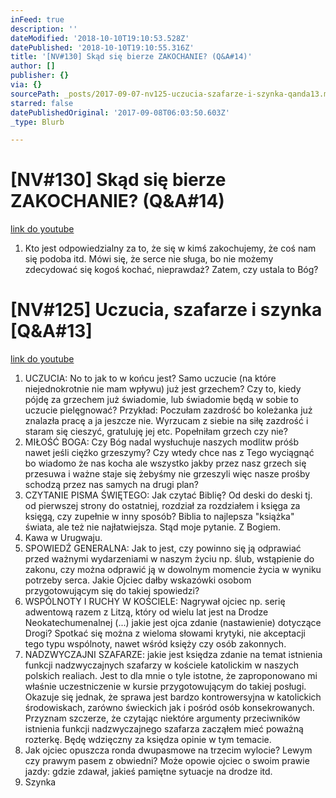 ```yaml
---
inFeed: true
description: ''
dateModified: '2018-10-10T19:10:53.528Z'
datePublished: '2018-10-10T19:10:55.316Z'
title: '[NV#130] Skąd się bierze ZAKOCHANIE? (Q&A#14)'
author: []
publisher: {}
via: {}
sourcePath: _posts/2017-09-07-nv125-uczucia-szafarze-i-szynka-qanda13.md
starred: false
datePublishedOriginal: '2017-09-08T06:03:50.603Z'
_type: Blurb

---
```

# \[NV\#130\] Skąd się bierze ZAKOCHANIE? (Q&A\#14)
[link do youtube][0]

1. Kto jest odpowiedzialny za to, że się w kimś zakochujemy, że coś nam się podoba itd. Mówi się, że serce nie sługa, bo nie możemy zdecydować się kogoś kochać, nieprawdaż? Zatem, czy ustala to Bóg?

# \[NV\#125\] Uczucia, szafarze i szynka \[Q&A\#13\]
[link do youtube][1]

1. UCZUCIA: No to jak to w końcu jest? Samo uczucie (na które niejednokrotnie nie mam wpływu) już jest grzechem? Czy to, kiedy pójdę za grzechem już świadomie, lub świadomie będą w sobie to uczucie pielęgnować? Przykład: Poczułam zazdrość bo koleżanka już znalazła pracę a ja jeszcze nie. Wyrzucam z siebie na siłę zazdrość i staram się cieszyć, gratuluję jej etc. Popełniłam grzech czy nie?
2. MIŁOŚĆ BOGA: Czy Bóg nadal wysłuchuje naszych modlitw próśb nawet jeśli ciężko grzeszymy? Czy wtedy chce nas z Tego wyciągnąć bo wiadomo że nas kocha ale wszystko jakby przez nasz grzech się przesuwa i ważne staje się żebyśmy nie grzeszyli więc nasze prośby schodzą przez nas samych na drugi plan?
3. CZYTANIE PISMA ŚWIĘTEGO: Jak czytać Biblię? Od deski do deski tj. od pierwszej strony do ostatniej, rozdział za rozdziałem i księga za księgą, czy zupełnie w inny sposób? Biblia to najlepsza "książka" świata, ale też nie najłatwiejsza. Stąd moje pytanie. Z Bogiem.
4. Kawa w Urugwaju.
5. SPOWIEDŹ GENERALNA: Jak to jest, czy powinno się ją odprawiać przed ważnymi wydarzeniami w naszym życiu np. ślub, wstąpienie do zakonu, czy można odprawić ją w dowolnym momencie życia w wyniku potrzeby serca. Jakie Ojciec dałby wskazówki osobom przygotowującym się do takiej spowiedzi?
6. WSPÓLNOTY I RUCHY W KOŚCIELE: Nagrywał ojciec np. serię adwentową razem z Litzą, który od wielu lat jest na Drodze Neokatechumenalnej (...) jakie jest ojca zdanie (nastawienie) dotyczące Drogi? Spotkać się można z wieloma słowami krytyki, nie akceptacji tego typu wspólnoty, nawet wśród księży czy osób zakonnych.
7. NADZWYCZAJNI SZAFARZE: jakie jest księdza zdanie na temat istnienia funkcji nadzwyczajnych szafarzy w kościele katolickim w naszych polskich realiach. Jest to dla mnie o tyle istotne, że zaproponowano mi właśnie uczestniczenie w kursie przygotowującym do takiej posługi. Okazuje się jednak, że sprawa jest bardzo kontrowersyjna w katolickich środowiskach, zarówno świeckich jak i pośród osób konsekrowanych. Przyznam szczerze, że czytając niektóre argumenty przeciwników istnienia funkcji nadzwyczajnego szafarza zacząłem mieć poważną rozterkę. Będę wdzięczny za księdza opinie w tym temacie.
8. Jak ojciec opuszcza ronda dwupasmowe na trzecim wylocie? Lewym czy prawym pasem z obwiedni? Może opowie ojciec o swoim prawie jazdy: gdzie zdawał, jakieś pamiętne sytuacje na drodze itd.
9. Szynka

[0]: https://www.youtube.com/watch?v=8P4pclbDZqM
[1]: https://www.youtube.com/watch?v=2fyjSV5KB3Q